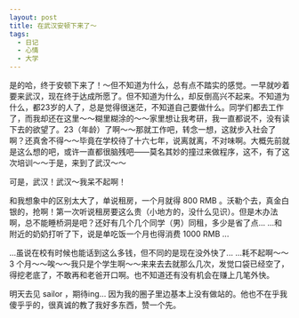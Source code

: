 ```yaml
---
layout: post
title: 在武汉安顿下来了～
tags:
  - 日记
  - 心情
  - 大学
---
```

是的哈，终于安顿下来了！～但不知道为什么，总有点不踏实的感觉。一早就吵着要来武汉，现在终于达成所愿了。但不知道为什么，却反倒高兴不起来。不知道为什么，都23岁的人了，总是觉得很迷茫，不知道自己要做什么。同学们都去工作了，而我却还在这里～～糊里糊涂的～～家里想让我考研，我一直都说不，没有读下去的欲望了。23（年龄）了啊～～那就工作吧，转念一想，这就步入社会了啊？还真舍不得～～毕竟在学校待了十六七年，说离就离，不对味啊。大概先前就是这么想的吧，或许一直都很脑残吧——莫名其妙的撞过来做程序，这不，有了这次培训～～于是，来到了武汉～～

可是，武汉！武汉～我呆不起啊！

和我想象中的区别太大了，单说租房，一个月就得 800 RMB 。沃勒个去，真金白银的，抢啊！第一次听说租房要这么贵（小地方的，没什么见识）。但是木办法啊，总不能睡桥洞是吧？还好有几个几个同学（男）同租，多少是省了点... ...和附近的奶奶打听了下，说是单吃饭一个月也得消费 1000 RMB ...

...虽说在校有时候也能话到这么多钱，但不同的是现在没外快了... ...耗不起啊～～ 3 个月～～唉～～我只是个学生啊～～来来去去就那么几次，发觉口袋已经空了，得挖老底了，不敢再和老爸开口啊。也不知道还有没有机会在赚上几笔外快。

明天去见 sailor ，期待ing... 因为我的圈子里边基本上没有做站的。他也不在乎我傻乎乎的，很真诚的教了我好多东西，赞一个先。
